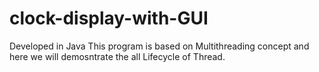 clock-display-with-GUI
======================

Developed in Java
This program is based on Multithreading concept and here we will demosntrate the all Lifecycle of Thread.
